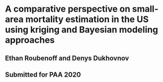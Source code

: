 # A comparative perspective on small-area mortality estimation in the US using kriging and Bayesian modeling approaches 
## Ethan Roubenoff and Denys Dukhovnov
## Submitted for PAA 2020
